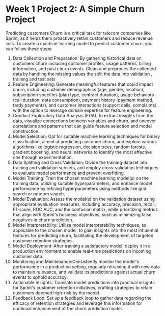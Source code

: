 # Week 1 Project 2: A Simple Churn Project
Predicting customers Churn is a critical task for telecom companies like Sprint, as it helps them proactively retain customers and reduce revenue loss. To create a machine learning model to predict customer churn, you can follow these steps:

1) Data Collection and Preparation: By gathering historical data on customers churn including customer profiles, usage patterns, billing information, and past churn events. Clean and preproces the collected data by handling the missing values the split the data into validation , training and test sets
2) Feature Engineering: Generate meaningful features that could impact churn, including customer demographics (age, gender, location), subscription specifics (plan type, contract duration), usage behaviors (call duration, data consumption), payment history (payment method, tardy payments), and customer interactions (support calls, complaints), with the option to leverage domain expertise for feature engineering.
3) Conduct Exploratory Data Analysis (EDA): to extract insights from the data, visualize connections between variables and churn, and uncover correlations and patterns that can guide feature selection and model construction.
4) Model Selection: Opt for suitable machine learning techniques for binary classification, aimed at predicting customer churn, and explore various algorithms like logistic regression, decision trees, random forests, gradient boosting, and neural networks to identify the most effective one through experimentation.
5) Data Splitting and Cross Validation: Divide the training dataset into training and validation subsets, and employ cross-validation techniques to evaluate model performance and prevent overfitting.
6) Model Training: Train the chosen machine learning model(s) on the training data, utilizing suitable hyperparameters, and enhance model performance by refining hyperparameters using methods like grid search or random search.
7) Model Evaluation: Assess the model(s) on the validation dataset using appropriate evaluation measures, including accuracy, precision, recall, F1-score, ROC AUC, and the confusion matrix, while prioritizing metrics that align with Sprint's business objectives, such as minimizing false negatives in churn prediction.
8) Model Interpretability: Utilize model interpretability techniques, as applicable to the chosen model, to gain insights into the most influential features for predicting churn, facilitating the development of targeted customer retention strategies.
9) Model Deployment: After training a satisfactory model, deploy it in a production environment to enable real-time predictions on incoming customer data.
10) Monitoring and Maintenance:Consistently monitor the model's performance in a production setting, regularly retraining it with new data to maintain relevance, and validate its predictions against actual churn events to uphold accuracy.
11) Actionable Insights: Translate model predictions into practical insights for Sprint's customer retention initiatives, crafting strategies to retain customers deemed high-risk by the model.
12) Feedback Loop: Set up a feedback loop to gather data regarding the efficacy of retention strategies and leverage this information for continual enhancement of the churn prediction model.

